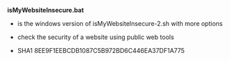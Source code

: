 **isMyWebsiteInsecure.bat**
- is the windows version of isMyWebsiteInsecure-2.sh with more options
- check the security of a website using public web tools
  
- SHA1 8EE9F1EEBCDB1087C5B972BD6C446EA37DF1A775
